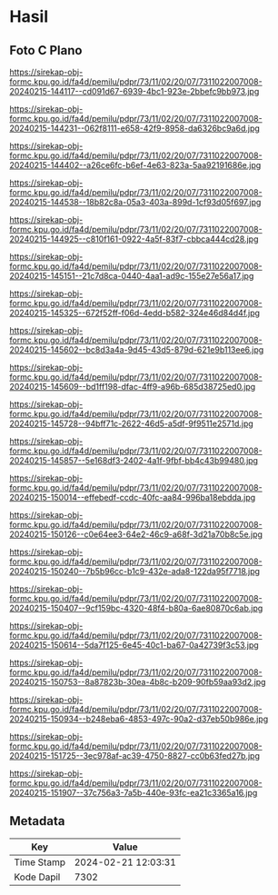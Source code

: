 # Hasil

## Foto C Plano

https://sirekap-obj-formc.kpu.go.id/fa4d/pemilu/pdpr/73/11/02/20/07/7311022007008-20240215-144117--cd091d67-6939-4bc1-923e-2bbefc9bb973.jpg

https://sirekap-obj-formc.kpu.go.id/fa4d/pemilu/pdpr/73/11/02/20/07/7311022007008-20240215-144231--062f8111-e658-42f9-8958-da6326bc9a6d.jpg

https://sirekap-obj-formc.kpu.go.id/fa4d/pemilu/pdpr/73/11/02/20/07/7311022007008-20240215-144402--a26ce6fc-b6ef-4e63-823a-5aa92191686e.jpg

https://sirekap-obj-formc.kpu.go.id/fa4d/pemilu/pdpr/73/11/02/20/07/7311022007008-20240215-144538--18b82c8a-05a3-403a-899d-1cf93d05f697.jpg

https://sirekap-obj-formc.kpu.go.id/fa4d/pemilu/pdpr/73/11/02/20/07/7311022007008-20240215-144925--c810f161-0922-4a5f-83f7-cbbca444cd28.jpg

https://sirekap-obj-formc.kpu.go.id/fa4d/pemilu/pdpr/73/11/02/20/07/7311022007008-20240215-145151--21c7d8ca-0440-4aa1-ad9c-155e27e56a17.jpg

https://sirekap-obj-formc.kpu.go.id/fa4d/pemilu/pdpr/73/11/02/20/07/7311022007008-20240215-145325--672f52ff-f06d-4edd-b582-324e46d84d4f.jpg

https://sirekap-obj-formc.kpu.go.id/fa4d/pemilu/pdpr/73/11/02/20/07/7311022007008-20240215-145602--bc8d3a4a-9d45-43d5-879d-621e9b113ee6.jpg

https://sirekap-obj-formc.kpu.go.id/fa4d/pemilu/pdpr/73/11/02/20/07/7311022007008-20240215-145609--bd1ff198-dfac-4ff9-a96b-685d38725ed0.jpg

https://sirekap-obj-formc.kpu.go.id/fa4d/pemilu/pdpr/73/11/02/20/07/7311022007008-20240215-145728--94bff71c-2622-46d5-a5df-9f9511e2571d.jpg

https://sirekap-obj-formc.kpu.go.id/fa4d/pemilu/pdpr/73/11/02/20/07/7311022007008-20240215-145857--5e168df3-2402-4a1f-9fbf-bb4c43b99480.jpg

https://sirekap-obj-formc.kpu.go.id/fa4d/pemilu/pdpr/73/11/02/20/07/7311022007008-20240215-150014--effebedf-ccdc-40fc-aa84-996ba18ebdda.jpg

https://sirekap-obj-formc.kpu.go.id/fa4d/pemilu/pdpr/73/11/02/20/07/7311022007008-20240215-150126--c0e64ee3-64e2-46c9-a68f-3d21a70b8c5e.jpg

https://sirekap-obj-formc.kpu.go.id/fa4d/pemilu/pdpr/73/11/02/20/07/7311022007008-20240215-150240--7b5b96cc-b1c9-432e-ada8-122da95f7718.jpg

https://sirekap-obj-formc.kpu.go.id/fa4d/pemilu/pdpr/73/11/02/20/07/7311022007008-20240215-150407--9cf159bc-4320-48f4-b80a-6ae80870c6ab.jpg

https://sirekap-obj-formc.kpu.go.id/fa4d/pemilu/pdpr/73/11/02/20/07/7311022007008-20240215-150614--5da7f125-6e45-40c1-ba67-0a42739f3c53.jpg

https://sirekap-obj-formc.kpu.go.id/fa4d/pemilu/pdpr/73/11/02/20/07/7311022007008-20240215-150753--8a87823b-30ea-4b8c-b209-90fb59aa93d2.jpg

https://sirekap-obj-formc.kpu.go.id/fa4d/pemilu/pdpr/73/11/02/20/07/7311022007008-20240215-150934--b248eba6-4853-497c-90a2-d37eb50b986e.jpg

https://sirekap-obj-formc.kpu.go.id/fa4d/pemilu/pdpr/73/11/02/20/07/7311022007008-20240215-151725--3ec978af-ac39-4750-8827-cc0b63fed27b.jpg

https://sirekap-obj-formc.kpu.go.id/fa4d/pemilu/pdpr/73/11/02/20/07/7311022007008-20240215-151907--37c756a3-7a5b-440e-93fc-ea21c3365a16.jpg


## Metadata

| Key        | Value               |
| ---------- | ------------------- |
| Time Stamp | 2024-02-21 12:03:31 |
| Kode Dapil | 7302                |



